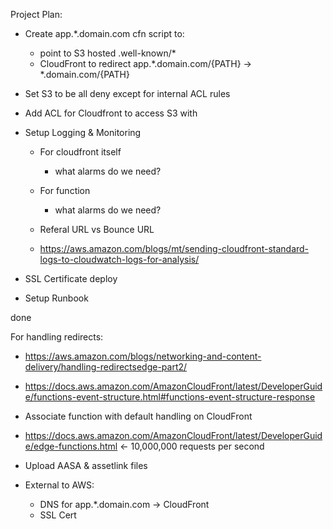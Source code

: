 
Project Plan:

* Create app.*.domain.com cfn script to:
  * point to S3 hosted .well-known/*
  * CloudFront to redirect app.*.domain.com/{PATH} -> *.domain.com/{PATH}

* Set S3 to be all deny except for internal ACL rules
* Add ACL for Cloudfront to access S3 with
* Setup Logging & Monitoring
  * For cloudfront itself
    * what alarms do we need?
  * For function
    * what alarms do we need?
  * Referal URL vs Bounce URL 

  * https://aws.amazon.com/blogs/mt/sending-cloudfront-standard-logs-to-cloudwatch-logs-for-analysis/
* SSL Certificate deploy
* Setup Runbook

done

For handling redirects:
* https://aws.amazon.com/blogs/networking-and-content-delivery/handling-redirectsedge-part2/
* https://docs.aws.amazon.com/AmazonCloudFront/latest/DeveloperGuide/functions-event-structure.html#functions-event-structure-response
* Associate function with default handling on CloudFront
* https://docs.aws.amazon.com/AmazonCloudFront/latest/DeveloperGuide/edge-functions.html <- 10,000,000 requests per second

* Upload AASA & assetlink files

* External to AWS:
  * DNS for app.*.domain.com -> CloudFront
  * SSL Cert
